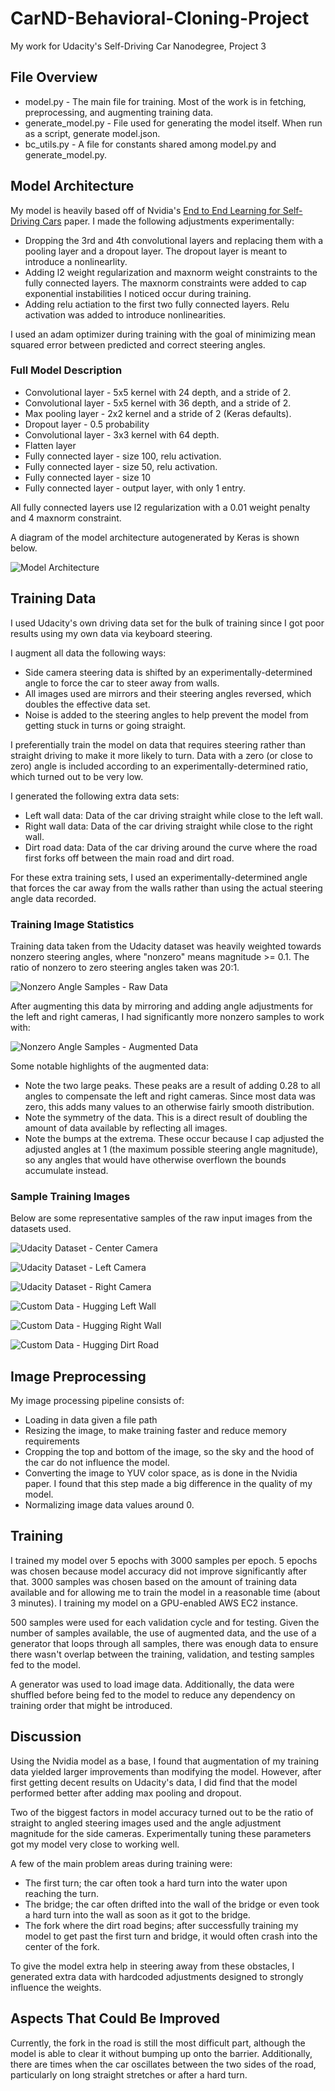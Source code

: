 # CarND-Behavioral-Cloning-Project

My work for Udacity's Self-Driving Car Nanodegree, Project 3

## File Overview

* model.py - The main file for training. Most of the work is in fetching, preprocessing, and augmenting training data.
* generate_model.py - File used for generating the model itself. When run as a script, generate model.json.
* bc_utils.py - A file for constants shared among model.py and generate_model.py.

## Model Architecture

My model is heavily based off of Nvidia's [End to End Learning for Self-Driving Cars](http://images.nvidia.com/content/tegra/automotive/images/2016/solutions/pdf/end-to-end-dl-using-px.pdf) paper. I made the following adjustments experimentally:

* Dropping the 3rd and 4th convolutional layers and replacing them with a pooling layer and a dropout layer. The dropout layer is meant to introduce a nonlinearlity.
* Adding l2 weight regularization and maxnorm weight constraints to the fully connected layers. The maxnorm constraints were added to cap exponential instabilities I noticed occur during training.
* Adding relu actiation to the first two fully connected layers. Relu activation was added to introduce nonlinearities.

I used an adam optimizer during training with the goal of minimizing mean squared error between predicted and correct steering angles.

### Full Model Description

* Convolutional layer - 5x5 kernel with 24 depth, and a stride of 2.
* Convolutional layer - 5x5 kernel with 36 depth, and a stride of 2.
* Max pooling layer - 2x2 kernel and a stride of 2 (Keras defaults).
* Dropout layer - 0.5 probability
* Convolutional layer - 3x3 kernel with 64 depth.
* Flatten layer
* Fully connected layer - size 100, relu activation.
* Fully connected layer - size 50, relu activation.
* Fully connected layer - size 10
* Fully connected layer - output layer, with only 1 entry.

All fully connected layers use l2 regularization with a 0.01 weight penalty and 4 maxnorm constraint.

A diagram of the model architecture autogenerated by Keras is shown below.

![Model Architecture](model.png "Model Architecture")

## Training Data

I used Udacity's own driving data set for the bulk of training since I got poor results using my own data via keyboard steering.

I augment all data the following ways:

* Side camera steering data is shifted by an experimentally-determined angle to force the car to steer away from walls.
* All images used are mirrors and their steering angles reversed, which doubles the effective data set.
* Noise is added to the steering angles to help prevent the model from getting stuck in turns or going straight.

I preferentially train the model on data that requires steering rather than straight driving to make it more likely to turn. Data with a zero (or close to zero) angle is included according to an experimentally-determined ratio, which turned out to be very low.

I generated the following extra data sets:

* Left wall data: Data of the car driving straight while close to the left wall.
* Right wall data: Data of the car driving straight while close to the right wall.
* Dirt road data: Data of the car driving around the curve where the road first forks off between the main road and dirt road.

For these extra training sets, I used an experimentally-determined angle that forces the car away from the walls rather than using the actual steering angle data recorded.

### Training Image Statistics

Training data taken from the Udacity dataset was heavily weighted towards nonzero steering angles, where "nonzero" means magnitude >= 0.1. The ratio of nonzero to zero steering angles taken was 20:1.

![Nonzero Angle Samples - Raw Data](nonzero_angle_raw.png "Nonzero Angle Samples - Raw Data")

After augmenting this data by mirroring and adding angle adjustments for the left and right cameras, I had significantly more nonzero samples to work with:

![Nonzero Angle Samples - Augmented Data](nonzero_angle_augmented.png "Nonzero Angle Samples - Augmented Data")

Some notable highlights of the augmented data:

* Note the two large peaks. These peaks are a result of adding 0.28 to all angles to compensate the left and right cameras. Since most data was zero, this adds many values to an otherwise fairly smooth distribution.
* Note the symmetry of the data. This is a direct result of doubling the amount of data available by reflecting all images.
* Note the bumps at the extrema. These occur because I cap adjusted the adjusted angles at 1 (the maximum possible steering angle magnitude), so any angles that would have otherwise overflown the bounds accumulate instead.

### Sample Training Images

Below are some representative samples of the raw input images from the datasets used.

![Udacity Dataset - Center Camera](samples/udacity-center-sample.jpg "Udacity Dataset - Center Camera")

![Udacity Dataset - Left Camera](samples/udacity-left-sample.jpg "Udacity Dataset - Left Camera")

![Udacity Dataset - Right Camera](samples/udacity-right-sample.jpg "Udacity Dataset - Right Camera")

![Custom Data - Hugging Left Wall](samples/left-wall-center-sample.jpg "Custom Data - Hugging Left Wall")

![Custom Data - Hugging Right Wall](samples/right-wall-center-sample.jpg "Custom Data - Hugging Right Wall")

![Custom Data - Hugging Dirt Road](samples/dirt-road-center-sample.jpg "Custom Data - Hugging Dirt Road")

## Image Preprocessing

My image processing pipeline consists of:

* Loading in data given a file path
* Resizing the image, to make training faster and reduce memory requirements
* Cropping the top and bottom of the image, so the sky and the hood of the car do not influence the model.
* Converting the image to YUV color space, as is done in the Nvidia paper. I found that this step made a big difference in the quality of my model.
* Normalizing image data values around 0.

## Training

I trained my model over 5 epochs with 3000 samples per epoch. 5 epochs was chosen because model accuracy did not improve significantly after that. 3000 samples was chosen based on the amount of training data available and for allowing me to train the model in a reasonable time (about 3 minutes). I training my model on a GPU-enabled AWS EC2 instance.

500 samples were used for each validation cycle and for testing. Given the number of samples available, the use of augmented data, and the use of a generator that loops through all samples, there was enough data to ensure there wasn't overlap between the training, validation, and testing samples fed to the model.

A generator was used to load image data. Additionally, the data were shuffled before being fed to the model to reduce any dependency on training order that might be introduced.

## Discussion

Using the Nvidia model as a base, I found that augmentation of my training data yielded larger improvements than modifying the model. However, after first getting decent results on Udacity's data, I did find that the model performed better after adding max pooling and dropout.

Two of the biggest factors in model accuracy turned out to be the ratio of straight to angled steering images used and the angle adjustment magnitude for the side cameras. Experimentally tuning these parameters got my model very close to working well.

A few of the main problem areas during training were:

* The first turn; the car often took a hard turn into the water upon reaching the turn.
* The bridge; the car often drifted into the wall of the bridge or even took a hard turn into the wall as soon as it got to the bridge.
* The fork where the dirt road begins; after successfully training my model to get past the first turn and bridge, it would often crash into the center of the fork.

To give the model extra help in steering away from these obstacles, I generated extra data with hardcoded adjustments designed to strongly influence the weights.

## Aspects That Could Be Improved

Currently, the fork in the road is still the most difficult part, although the model is able to clear it without bumping up onto the barrier. Additionally, there are times when the car oscillates between the two sides of the road, particularly on long straight stretches or after a hard turn.
